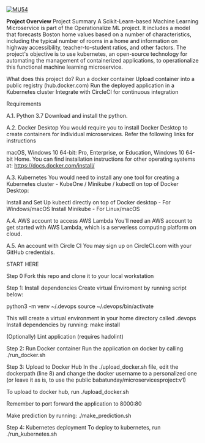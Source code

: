 [![MU54](https://circleci.com/gh/MU54/ml_microservicesproject.svg?style=svg)](https://app.circleci.com/pipelines/github/MU54/ml_microservicesproject)

**Project Overview**
Project Summary A Scikit-Learn-based Machine Learning Microservice is part of the Operationalize ML project. It includes a model that forecasts Boston home values based on a number of characteristics, including the typical number of rooms in a home and information on highway accessibility, teacher-to-student ratios, and other factors. The project's objective is to use kubernetes, an open-source technology for automating the management of containerized applications, to operationalize this functional machine learning microservice.

What does this project do?
Run a docker container
Upload container into a public registry (hub.docker.com)
Run the deployed application in a Kubernetes cluster
Integrate with CircleCI for continuous integration

Requirements

A.1. Python 3.7
Download and install the python.

A.2. Docker Desktop
You would require you to install Docker Desktop to create containers for individual microservices. Refer the following links for instructions

macOS,
Windows 10 64-bit: Pro, Enterprise, or Education,
Windows 10 64-bit Home.
You can find installation instructions for other operating systems at: https://docs.docker.com/install/

A.3. Kubernetes
You would need to install any one tool for creating a Kubernetes cluster - KubeOne / Minikube / kubectl on top of Docker Desktop:

Install and Set Up kubectl directly on top of Docker desktop - For Windows/macOS
Install Minikube - For Linux/macOS

A.4. AWS account to access AWS Lambda
You'll need an AWS account to get started with AWS Lambda, which is a serverless computing platform on cloud.

A.5. An account with Circle CI
You may sign up on CircleCI.com with your GitHub credentials.

START HERE

Step 0
Fork this repo and clone it to your local workstation

Step 1: Install dependencies
Create virtual Enviroment by running script below:

python3 -m venv ~/.devops
source ~/.devops/bin/activate

This will create a virtual environment in your home directory called .devops
Install dependencies by running: make install

(Optionally) Lint application (requires hadolint)

Step 2: Run Docker container
Run the application on docker by calling ./run_docker.sh

Step 3: Upload to Docker Hub
In the ./upload_docker.sh file, edit the dockerpath (line 8) and change the docker username to a personalized one (or leave it as is, to use the public babatunday/microservicesproject:v1)

To upload to docker hub, run ./upload_docker.sh

Remember to port forward the application to 8000:80

Make prediction by running: ./make_prediction.sh

Step 4: Kubernetes deployment
To deploy to kubernetes, run ./run_kubernetes.sh
